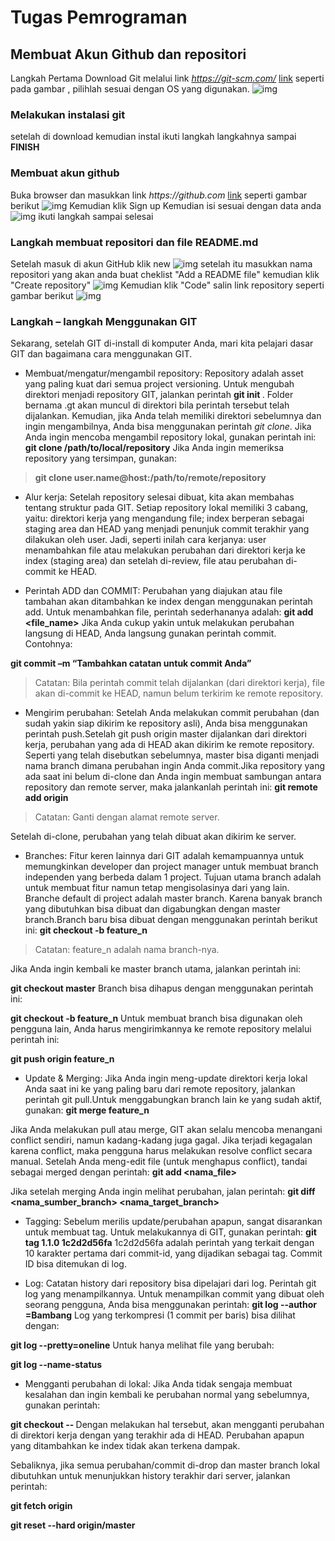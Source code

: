 # Tugas Pemrograman
## Membuat Akun Github dan repositori
Langkah Pertama Download Git melalui link _https://git-scm.com/_
[link](https://git-scm.com/)
seperti pada gambar , pilihlah sesuai dengan OS yang digunakan.
![img](Sshot/ss1.png)

### Melakukan instalasi git 
setelah di download kemudian instal
ikuti langkah langkahnya sampai __FINISH__

### Membuat akun github
Buka browser dan masukkan link _https://github.com_
[link](https://github.com/)
seperti gambar berikut
![img](Sshot/ssgithub.png)
Kemudian klik Sign up
Kemudian isi sesuai dengan data anda
![img](Sshot/ss0.png)
ikuti langkah sampai selesai

### Langkah membuat repositori dan file README.md
Setelah masuk di akun GitHub klik new
![img](Sshot/ssnew.png)
setelah itu masukkan nama repositori yang akan anda buat
cheklist "Add a README file" kemudian klik "Create repository"
![img](Sshot/sscreate.png)
Kemudian klik "Code" salin link repository seperti gambar berikut
![img](Sshot/sscode.png)

### Langkah – langkah Menggunakan GIT
Sekarang, setelah GIT di-install di komputer Anda, mari kita pelajari dasar GIT dan bagaimana cara menggunakan GIT.

* Membuat/mengatur/mengambil repository: Repository adalah asset yang paling kuat dari semua project versioning. Untuk mengubah direktori menjadi repository GIT, jalankan perintah 
**git init <directory>**. Folder bernama .gt akan muncul di direktori bila perintah tersebut telah dijalankan. Kemudian, jika Anda telah memiliki direktori sebelumnya dan ingin mengambilnya, Anda bisa menggunakan perintah _git clone_. Jika Anda ingin mencoba mengambil repository lokal, gunakan perintah ini:
**git clone /path/to/local/repository**
Jika Anda ingin memeriksa repository yang tersimpan, gunakan:
>**git clone user.name@host:/path/to/remote/repository**

* Alur kerja: Setelah repository selesai dibuat, kita akan membahas tentang struktur pada GIT. Setiap repository lokal memiliki 3 cabang, yaitu: direktori kerja yang mengandung file; index berperan sebagai staging area dan HEAD yang menjadi penunjuk commit terakhir yang dilakukan oleh user. Jadi, seperti inilah cara kerjanya: user menambahkan file atau melakukan perubahan dari direktori kerja ke index (staging area) dan setelah di-review, file atau perubahan di-commit ke HEAD.

* Perintah ADD dan COMMIT: Perubahan yang diajukan atau file tambahan akan ditambahkan ke index dengan menggunakan perintah add. Untuk menambahkan file, perintah sederhananya adalah:
**git add <file_name>**
Jika Anda cukup yakin untuk melakukan perubahan langsung di HEAD, Anda langsung gunakan perintah commit. Contohnya:

**git commit –m “Tambahkan catatan untuk commit Anda”**
>Catatan: Bila perintah commit telah dijalankan (dari direktori kerja), file akan di-commit ke HEAD, namun belum terkirim ke remote repository.

* Mengirim perubahan: Setelah Anda melakukan commit perubahan (dan sudah yakin siap dikirim ke repository asli), Anda bisa menggunakan perintah push.Setelah git push origin master dijalankan dari direktori kerja, perubahan yang ada di HEAD akan dikirim ke remote repository. Seperti yang telah disebutkan sebelumnya, master bisa diganti  menjadi nama branch dimana perubahan ingin Anda commit.Jika repository yang ada saat ini belum di-clone dan Anda ingin membuat sambungan antara repository dan remote server, maka jalankanlah perintah ini:
**git remote add origin <server>**
>Catatan: Ganti <server> dengan alamat remote server.

Setelah di-clone, perubahan yang telah dibuat akan dikirim ke server.

* Branches: Fitur keren lainnya dari GIT adalah kemampuannya untuk memungkinkan developer dan project manager untuk membuat branch independen yang berbeda dalam 1 project. Tujuan utama branch adalah untuk membuat fitur namun tetap mengisolasinya dari yang lain. Branche default di project adalah master branch. Karena banyak branch yang dibutuhkan bisa dibuat dan digabungkan dengan master branch.Branch baru bisa dibuat dengan menggunakan perintah berikut ini:
**git checkout -b feature_n**
>Catatan: feature_n adalah nama branch-nya.

Jika Anda ingin kembali ke master branch utama, jalankan perintah ini:

**git checkout master**
Branch bisa dihapus dengan menggunakan perintah ini:

**git checkout -b feature_n**
Untuk membuat branch bisa digunakan oleh pengguna lain, Anda harus mengirimkannya ke remote repository melalui perintah ini:

**git push origin feature_n**

* Update & Merging: Jika Anda ingin meng-update direktori kerja lokal Anda saat ini ke yang paling baru dari remote repository, jalankan perintah git pull.Untuk menggabungkan branch lain ke yang sudah aktif, gunakan:
**git merge feature_n**

Jika Anda melakukan pull atau merge, GIT akan selalu mencoba menangani conflict  sendiri, namun kadang-kadang juga gagal. Jika terjadi kegagalan karena conflict, maka pengguna harus melakukan resolve conflict secara manual. Setelah Anda meng-edit file (untuk menghapus conflict), tandai sebagai merged dengan perintah:
**git add <nama_file>**

Jika setelah merging Anda ingin melihat perubahan, jalan perintah:
**git diff <nama_sumber_branch> <nama_target_branch>**

* Tagging: Sebelum merilis update/perubahan apapun, sangat disarankan untuk membuat tag. Untuk melakukannya di GIT, gunakan perintah:
**git tag 1.1.0 1c2d2d56fa**
1c2d2d56fa adalah perintah yang terkait dengan 10 karakter pertama dari commit-id, yang dijadikan sebagai tag. Commit ID bisa ditemukan di log.

* Log: Catatan history dari repository bisa dipelajari dari log. Perintah git log yang menampilkannya. Untuk menampilkan commit yang dibuat oleh seorang pengguna, Anda bisa menggunakan perintah:
**git log --author =Bambang**
Log yang terkompresi (1 commit per baris) bisa dilihat dengan:

**git log --pretty=oneline**
Untuk hanya melihat file yang berubah:

**git log --name-status**
 

* Mengganti perubahan di lokal: Jika Anda tidak sengaja membuat kesalahan dan ingin kembali ke perubahan normal yang sebelumnya, gunakan perintah:

**git checkout -- <filename>**
Dengan melakukan hal tersebut, akan mengganti perubahan di direktori kerja dengan yang terakhir ada di HEAD. Perubahan apapun yang ditambahkan ke index tidak akan terkena dampak.

Sebaliknya, jika semua perubahan/commit di-drop dan master branch lokal dibutuhkan untuk menunjukkan history terakhir dari server, jalankan perintah:

**git fetch origin**

**git reset --hard origin/master**



